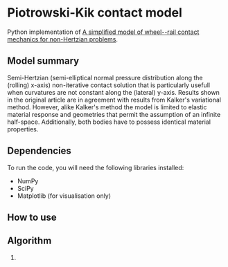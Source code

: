 [//]: # (To preview markdown file in Emacs type C-c C-c p)

# Piotrowski-Kik contact model
Python implementation of [A simplified model of wheel--rail contact mechanics for non-Hertzian problems](http://dx.doi.org/10.1080/00423110701586444).

## Model summary

Semi-Hertzian (semi-elliptical normal pressure distribution along the (rolling) x-axis) non-iterative
contact solution that is particularly usefull when curvatures are not constant along the (lateral)
y-axis. Results shown in the original article are in agreement with results from Kalker's variational
method. However, alike Kalker's method the model is limited to elastic material response and
geometries that permit the assumption of an infinite half-space. Additionally, both bodies
have to possess identical material properties.

## Dependencies

To run the code, you will need the following libraries installed:

- NumPy
- SciPy
- Matplotlib (for visualisation only)

## How to use


## Algorithm
1. 
